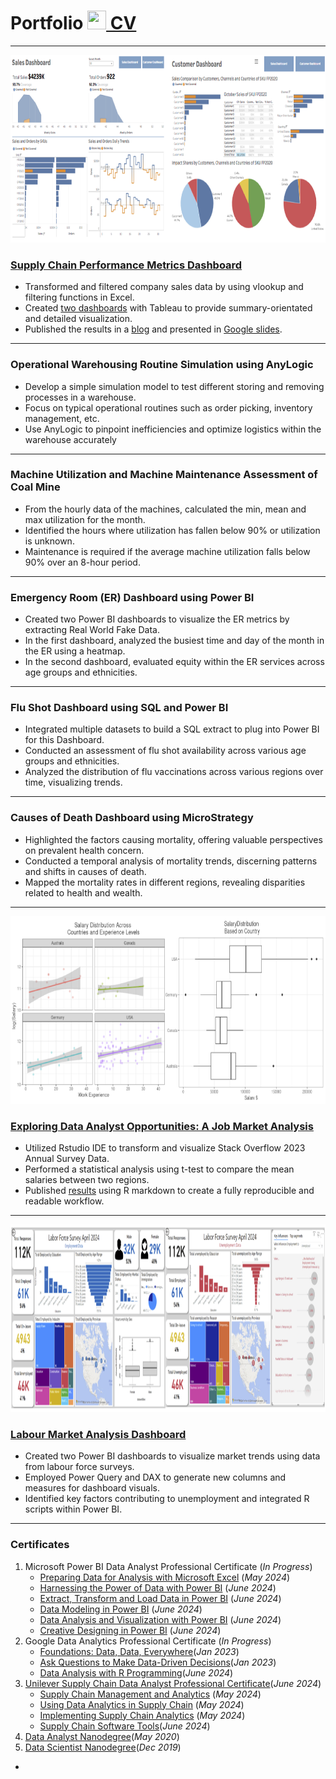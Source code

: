# Portfolio [<img src="https://raw.githubusercontent.com/FortAwesome/Font-Awesome/6.x/svgs/solid/award.svg" width="30" height="30"> CV](/assets/img/CV.pdf)
***
[<img src="assets/img/sales2.png"  alt="1" width = 900px height = 300px >](https://public.tableau.com/views/SupplyChainDelayDashboard/SalesDashboard?%3Alanguage=en-GB&%3Asid=&%3Adisplay_count=n&%3Aorigin=viz_share_link)      
### [Supply Chain Performance Metrics Dashboard](https://public.tableau.com/views/SupplyChainDelayDashboard/SalesDashboard?%3Alanguage=en-GB&%3Asid=&%3Adisplay_count=n&%3Aorigin=viz_share_link)
- Transformed and filtered company sales data by using vlookup and filtering functions in Excel.
- Created [two dashboards](https://public.tableau.com/views/SupplyChainDelayDashboard/CustomerDashboard?%3Alanguage=en-GB&%3Asid=&%3Adisplay_count=n&%3Aorigin=viz_share_link) with Tableau to provide summary-orientated and detailed visualization.
- Published the results in a [blog](https://medium.com/@hasan.ahmedmonjurul/impact-of-manufacturing-delay-on-supply-chain-21d361d3a52e) and presented in [Google slides](https://docs.google.com/presentation/d/1qDbkRi0fRQCddEX93SUskXDL-I_XaL3aitj6nPYKeKc/edit?usp=sharing).

***
### Operational Warehousing Routine Simulation using AnyLogic 
- Develop a simple simulation model to test different storing and removing processes in a warehouse.
- Focus on typical operational routines such as order picking, inventory management, etc.
- Use AnyLogic to pinpoint inefficiencies and optimize logistics within the warehouse accurately

*** 
### Machine Utilization and Machine Maintenance Assessment of Coal Mine 
- From the hourly data of the machines, calculated the min, mean and max utilization for the month.
- Identified the hours where utilization has fallen below 90% or utilization is unknown.
- Maintenance is required if the average machine utilization falls below 90% over an 8-hour period.


***
### Emergency Room (ER) Dashboard using Power BI 
- Created two Power BI dashboards to visualize the ER metrics by extracting Real World Fake Data.
- In the first dashboard, analyzed the busiest time and day of the month in the ER using a heatmap.
- In the second dashboard, evaluated equity within the ER services across age groups and ethnicities.

***
### Flu Shot Dashboard using SQL and Power BI 
- Integrated multiple datasets to build a SQL extract to plug into Power BI for this Dashboard.
- Conducted an assessment of flu shot availability across various age groups and ethnicities.
- Analyzed the distribution of flu vaccinations across various regions over time, visualizing trends.

***
### Causes of Death Dashboard using MicroStrategy 
- Highlighted the factors causing mortality, offering valuable perspectives on prevalent health concern.
- Conducted a temporal analysis of mortality trends, discerning patterns and shifts in causes of death.
- Mapped the mortality rates in different regions, revealing disparities related to health and wealth.


***
[<img src="assets/img/salary2.png"  alt="1" width = 900px height = 300px >](assets/img/Stackflow-survey.html)
### [Exploring Data Analyst Opportunities: A Job Market Analysis](assets/img/Stackflow-survey.html)
- Utilized Rstudio IDE to transform and visualize Stack Overflow 2023 Annual Survey Data.
- Performed a statistical analysis using t-test to compare the mean salaries between two regions.
- Published [results](assets/img/Stackflow-survey.html) using R markdown to create a fully reproducible and readable workflow.

***
[<img src="assets/img/LFS.png"  alt="1" width = 900px height = 300px >](/assets/img/LFS.pdf)
### [Labour Market Analysis Dashboard](/assets/img/LFS.pdf)
- Created two Power BI dashboards to visualize market trends using data from labour force surveys.
- Employed Power Query and DAX to generate new columns and measures for dashboard visuals.
- Identified key factors contributing to unemployment and integrated R scripts within Power BI.

***

### Certificates
1. Microsoft Power BI Data Analyst Professional Certificate (_In Progress_)
   * [Preparing Data for Analysis with Microsoft Excel](/assets/img/C2_1.pdf) (_May 2024_)
   * [Harnessing the Power of Data with Power BI](/assets/img/C2_2.pdf) (_June 2024_)
   * [Extract, Transform and Load Data in Power BI](/assets/img/C2_3.pdf) (_June 2024_)
   * [Data Modeling in Power BI](/assets/img/C2_4.pdf) (_June 2024_)
   * [Data Analysis and Visualization with Power BI](/assets/img/C2_5.pdf) (_June 2024_)
   * [Creative Designing in Power BI](/assets/img/C2_6.pdf) (_June 2024_)
2. Google Data Analytics Professional Certificate (_In Progress_)
   * [Foundations: Data, Data, Everywhere](/assets/img/C3_1.pdf)(_Jan 2023_)
   * [Ask Questions to Make Data-Driven Decisions](/assets/img/C3_2.pdf)(_Jan 2023_)
   * [Data Analysis with R Programming](/assets/img/C3_7.pdf)(_June 2024_)
3. [Unilever Supply Chain Data Analyst Professional Certificate](/assets/img/P1.pdf)(_June 2024_) 
   * [Supply Chain Management and Analytics](/assets/img/C1.pdf) (_May 2024_)
   * [Using Data Analytics in Supply Chain](/assets/img/C1.pdf) (_May 2024_)
   * [Implementing Supply Chain Analytics](/assets/img/C3.pdf) (_May 2024_)
   * [Supply Chain Software Tools](/assets/img/C4.pdf)(_June 2024_)
 4. [Data Analyst Nanodegree](/assets/img/C5_1.pdf)(_May 2020_)
 5. [Data Scientist Nanodegree](/assets/img/C4_1.pdf)(_Dec 2019_)    

- 
